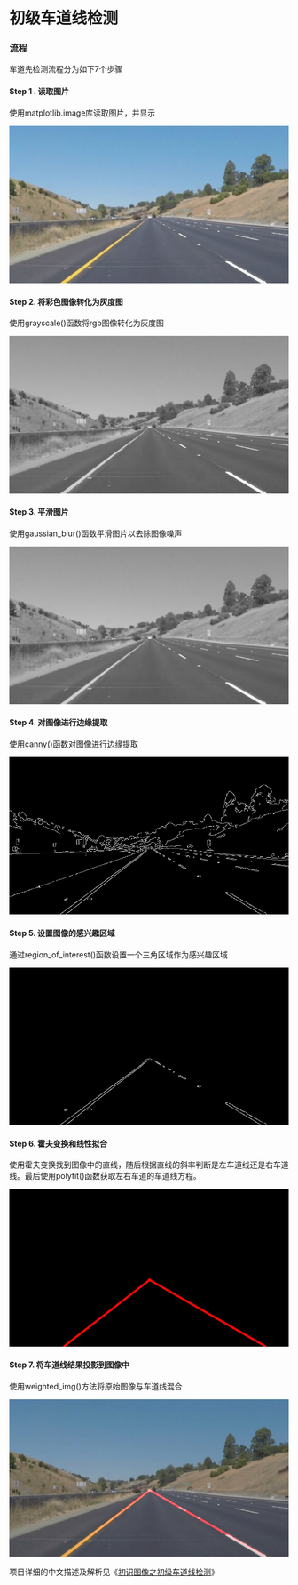 # **初级车道线检测** 

### 流程

车道先检测流程分为如下7个步骤

#### Step 1 . 读取图片

使用matplotlib.image库读取图片，并显示

![Reading image](./writeup_picture/1.whiteCarLaneSwitch.jpg)



#### Step 2. 将彩色图像转化为灰度图

使用grayscale()函数将rgb图像转化为灰度图

![Gray image](./writeup_picture/2.whiteCarLaneSwitch.jpg)



#### Step 3. 平滑图片

使用gaussian_blur()函数平滑图片以去除图像噪声

![Gray image](./writeup_picture/3.whiteCarLaneSwitch.jpg)



#### Step 4. 对图像进行边缘提取

使用canny()函数对图像进行边缘提取

![Gray image](./writeup_picture/4.whiteCarLaneSwitch.jpg)



#### Step 5. 设置图像的感兴趣区域

通过region_of_interest()函数设置一个三角区域作为感兴趣区域

![Gray image](./writeup_picture/5.whiteCarLaneSwitch.jpg)



#### Step 6. 霍夫变换和线性拟合

使用霍夫变换找到图像中的直线，随后根据直线的斜率判断是左车道线还是右车道线。最后使用polyfit()函数获取左右车道的车道线方程。

![Gray image](./writeup_picture/6.whiteCarLaneSwitch.jpg)



#### Step 7. 将车道线结果投影到图像中

使用weighted_img()方法将原始图像与车道线混合

![Gray image](./writeup_picture/7.whiteCarLaneSwitch.jpg)



项目详细的中文描述及解析见《[初识图像之初级车道线检测](https://zhuanlan.zhihu.com/p/52623916)》
